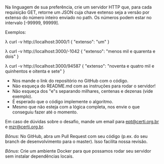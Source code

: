 Na linguagem de sua preferência, crie um servidor HTTP que, para 
cada requisição GET, retorne um JSON cuja chave extenso seja a 
versão por extenso do número inteiro enviado no path. Os números 
podem estar no intervalo [-99999, 99999]. 

Exemplos: 

λ curl -v http://localhost:3000/1 
{ "extenso": "um" } 

λ curl -v http://localhost:3000/-1042 
{ "extenso": "menos mil e quarenta e dois" } 

λ curl -v http://localhost:3000/94587 
{ "extenso": "noventa e quatro mil e quinhentos e oitenta e sete" } 

* Nos mande o link do repositório no GitHub com o código. 
* Não esqueça do README.md com as instruções para rodar o 
servidor! 
* Não esqueça dos "e"s separando milhares, centenas e dezenas 
(vide exemplo). 
* É esperado que o código implemente o algoritmo. 
* Mesmo que não esteja com a lógica completa, nos envie o que 
conseguiu fazer até o momento. 

Em caso de dúvidas sobre o desafio, mande um email para 
ept@certi.org.br e mzr@certi.org.br. 

_Bônus_: No GitHub, abra um Pull Request com seu código (p.ex. do 
seu branch de desenvolvimento para o master). Isso facilita nossa 
revisão. 

_Bônus_: Crie um ambiente Docker para que possamos rodar seu 
servidor sem instalar dependências locais. 